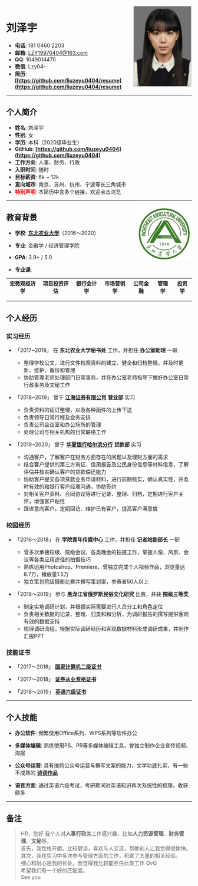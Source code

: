 
<img class="" src='img/lzy.png' style='float:right; width:159.2px;height:221.2px'/>

<h1> 刘泽宇 </h1>

- **电话**: 181 0460 2203
- **邮箱**: LZY19970404@163.com
- **QQ**: 1049014470
- **微信**: Lzy04-
- **简历**: **[https://github.com/liuzeyu0404/resume](https://github.com/liuzeyu0404/resume)**

---

## 个人简介

- **姓名**: 刘泽宇
- **性别**: 女
- **学历**: 本科（2020级毕业生）
- **GitHub**: **[https://github.com/liuzeyu0404](https://github.com/liuzeyu0404)**
- **工作方向**: 人事、财务、行政
- **入职时间**: 随时
- **目标薪资**: 6k ~ 12k
- **意向城市**: 南京、苏州、杭州、宁波等长三角城市
- **<font color="red">特别声明</font>**: 本简历中含多个链接，欢迎点击浏览

---

<img class="" src='img/neau.jpeg' style='float:right; width:150px;height:150px'/>

## 教育背景

- **学校**: **[东北农业大学](http://www.neau.edu.cn/)**（2016～2020）

- **专业**: 金融学 / 经济管理学院

- **GPA**: 3.9+ / 5.0

- **专业课**:

    
| 宏微观经济学 | 项目投资评估 | 银行会计学 | 市场营销学 | 公司金融 | 管理学 | 投资学
| :-: | :-: | :-: | :-: | :-: | :-: | :-: |



---

## 个人经历

### 实习经历

- 「2017~2018」 在 **东北农业大学秘书处** 工作，并担任 **办公室助理** 一职
    - 整理学校公文，进行文件档案资料的建立、健全和归档整理，并及时更新、维护、备份和管理
    - 协助管理老师处理部门日常事务，并在办公室老师指导下做好办公室日常行政事务及文秘工作

- 「2018~2019」 曾于 **[江海证券有限公司](https://www.jhzq.com.cn/)** **营业部** 实习
    - 负责资料的征订整理，以及各种函件的上传下送
    - 负责领导日常行程及会务安排
    - 负责公司会议室和办公场所的管理
    - 处理公司与相关机构的日常联络工作

- 「2019~2020」 曾于 **[华夏银行哈尔滨分行](http://www.hxb.com.cn/index.shtml)** **贷款部** 实习
    - 沟通客户，了解客户在财务方面存在的问题以及理财方面的需求
    - 结合客户提供的第三方询证、信用报告及公民身份信息等材料信息，了解评估并核实确认客户的贷款偿还能力
    - 协助客户提交各项贷款业务申请材料，进行前期核实，确认真实性，并及时有效的和银行客户经理沟通，协助签约
    - 对相关客户资料、合同协议等进行记录、整理、归档，定期进行客户关怀，增强客户粘性
    - 跟进意向客户，定期回访、维护已有客户，提高客户满意度

### 校园经历

- 「2016～2018」 在 **学院青年传媒中心** 工作，并担任 **记者站副部长** 一职
    - 曾多次承接校级、院级会议、各类晚会的拍摄工作，掌握人像、风景、会议等各类应用途径的拍摄技巧
    - 熟练运用Photoshop、Premiere，曾独立完成个人视频作品，浏览量达8.7万，播放量1.5万
    - 独立策划院级摄影比赛并撰写策划案，参赛者50人以上

- 「2018～2019」 参与 **黑龙江省俄罗斯民俗文化研究** 比赛，并获 **院级三等奖**
    - 制定实地调研计划，并根据实际需要进行人员分工和角色定位
    - 负责相关数据的记录、整理、归类和和分析，为调研报告的撰写提供客观有效的数据支持
    - 梳理调研流程，根据实际调研经历和客观数据材料形成调研成果，并制作汇报PPT


### 技能证书

- 「2017～2018」 **[国家计算机二级证书](https://github.com/liuzeyu0404/resume/tree/master/img/)**

- 「2017～2018」 **[证券从业资格证书](https://github.com/liuzeyu0404/resume/tree/master/img)**

- 「2018～2019」 **[英语六级证书](https://github.com/liuzeyu0404/resume/tree/master/img)**

---

## 个人技能

- **办公软件**: 频繁使用Office系列、WPS系列等软件办公

- **多媒体编辑**: 熟练使用PS、PR等多媒体编辑工具，曾独立制作企业宣传视频、海报

- **公众号运营**: 具有维持公众号运营与撰写文案的能力，文学功底扎实，有一些不成熟的 **[诗词作品](https://github.com/liuzeyu0404/poem)**

- **语言方面**: 通过英语六级考试，考研期间对英语知识再次系统性的梳理，收获颇多

---

## 备注

> HR，您好
我个人对**人事行政**类工作感兴趣，比如**人力资源管理**、**财务管理**、**文秘**等。  
首先，我性格开朗，比较健谈，喜欢与人交流，帮助别人让我觉得很愉快。  
其次，我在实习中多次参与管理方面的工作，积累了大量的相关经验。  
细心和耐心是我的长处，我觉得我比较能胜任此类工作 QvQ    
希望我们有一个好的匹配度。  
See you
